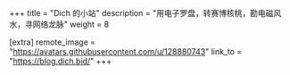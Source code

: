 +++
title = "Dich 的小站"
description = "用电子罗盘，转赛博核桃，勘电磁风水，寻网络龙脉"
weight = 8

[extra]
remote_image = "https://avatars.githubusercontent.com/u/128880743"
link_to = "https://blog.dich.bid/"
+++
